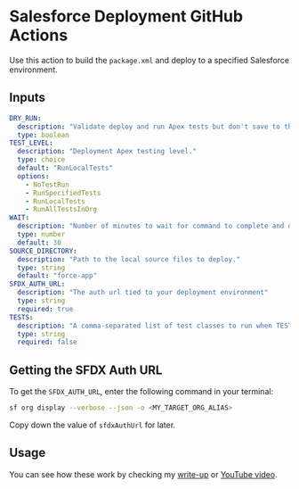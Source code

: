 # Salesforce Deployment GitHub Actions

Use this action to build the `package.xml` and deploy to a specified Salesforce environment.

## Inputs

```yml
DRY_RUN:
  description: "Validate deploy and run Apex tests but don't save to the org."
  type: boolean
TEST_LEVEL:
  description: "Deployment Apex testing level."
  type: choice
  default: "RunLocalTests"
  options:
    - NoTestRun
    - RunSpecifiedTests
    - RunLocalTests
    - RunAllTestsInOrg
WAIT:
  description: "Number of minutes to wait for command to complete and display results."
  type: number
  default: 30
SOURCE_DIRECTORY:
  description: "Path to the local source files to deploy."
  type: string
  default: "force-app"
SFDX_AUTH_URL:
  description: "The auth url tied to your deployment environment"
  type: string
  required: true
TESTS:
  description: "A comma-separated list of test classes to run when TEST_LEVEL is RunSpecifiedTests."
  type: string
  required: false
```

## Getting the SFDX Auth URL

To get the `SFDX_AUTH_URL`, enter the following command in your terminal:

```bash
sf org display --verbose --json -o <MY_TARGET_ORG_ALIAS>
```

Copy down the value of `sfdxAuthUrl` for later.

## Usage

You can see how these work by checking my [write-up](https://www.1sync.co/build-salesforce-deployment-pipeline-with-github-actions) or [YouTube video](https://youtu.be/R31DWnkiYpY).
